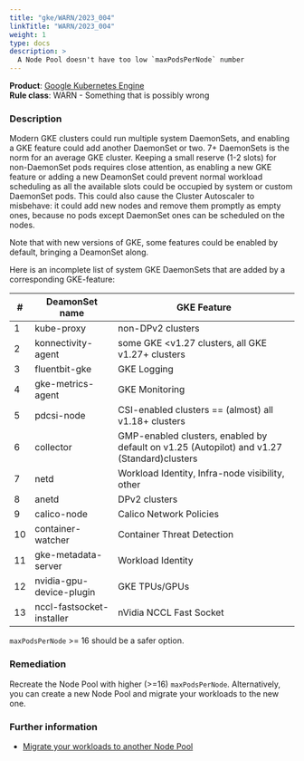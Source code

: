 ```yaml
---
title: "gke/WARN/2023_004"
linkTitle: "WARN/2023_004"
weight: 1
type: docs
description: >
  A Node Pool doesn't have too low `maxPodsPerNode` number
---
```


**Product**: [Google Kubernetes Engine](https://cloud.google.com/kubernetes-engine)\
**Rule class**: WARN - Something that is possibly wrong

### Description

Modern GKE clusters could run multiple system DaemonSets, and enabling a GKE
feature could add another DaemonSet or two. 7+ DaemonSets is the norm for an
average GKE cluster. Keeping a small reserve (1-2 slots) for non-DaemonSet pods
requires close attention, as enabling a new GKE feature or adding a new
DeamonSet could prevent normal workload scheduling as all the available slots
could be occupied by system or custom DaemonSet pods. This could also cause the
Cluster Autoscaler to misbehave: it could add new nodes and remove them promptly
as empty ones, because no pods except DaemonSet ones can be scheduled on the
nodes.

Note that with new versions of GKE, some features could be enabled by default,
bringing a DeamonSet along.

Here is an incomplete list of system GKE DaemonSets that are added by a
corresponding GKE-feature:

| \#  | DeamonSet name            | GKE Feature                                                                                |
| --- | ------------------------- | ------------------------------------------------------------------------------------------ |
| 1   | kube-proxy                | non-DPv2 clusters                                                                          |
| 2   | konnectivity-agent        | some GKE <v1.27 clusters, all GKE v1.27+ clusters                                          |
| 3   | fluentbit-gke             | GKE Logging                                                                                |
| 4   | gke-metrics-agent         | GKE Monitoring                                                                             |
| 5   | pdcsi-node                | CSI-enabled clusters == (almost) all v1.18+ clusters                                       |
| 6   | collector                 | GMP-enabled clusters, enabled by default on v1.25 (Autopilot) and v1.27 (Standard)clusters |
| 7   | netd                      | Workload Identity, Infra-node visibility, other                                            |
| 8   | anetd                     | DPv2 clusters                                                                              |
| 9   | calico-node               | Calico Network Policies                                                                    |
| 10  | container-watcher         | Container Threat Detection                                                                 |
| 11  | gke-metadata-server       | Workload Identity                                                                          |
| 12  | nvidia-gpu-device-plugin  | GKE TPUs/GPUs                                                                              |
| 13  | nccl-fastsocket-installer | nVidia NCCL Fast Socket                                                                    |

`maxPodsPerNode` >= 16 should be a safer option.

### Remediation

Recreate the Node Pool with higher (>=16) `maxPodsPerNode`. Alternatively, you
can create a new Node Pool and migrate your workloads to the new one.

### Further information

-   [Migrate your workloads to another Node Pool](https://cloud.google.com/kubernetes-engine/docs/tutorials/migrating-node-pool#step_4_migrate_the_workloads)
